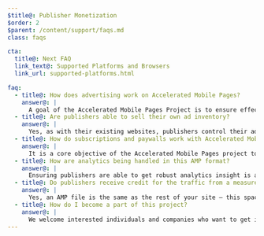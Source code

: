 ```yaml
---
$title@: Publisher Monetization
$order: 2
$parent: /content/support/faqs.md
class: faqs

cta:
  title@: Next FAQ
  link_text@: Supported Platforms and Browsers
  link_url: supported-platforms.html

faq:
  - title@: How does advertising work on Accelerated Mobile Pages?
    answer@: |
      A goal of the Accelerated Mobile Pages Project is to ensure effective ad monetization on the mobile web while embracing a user-centric approach. With that context, the objective is to provide support for a comprehensive range of ad formats, ad networks and technologies in Accelerated Mobile Pages. As part of that, those involved with the project are also engaged in crafting Sustainable Ad Practices to ensure that ads in AMP files are fast, safe, compelling and effective for users.
  - title@: Are publishers able to sell their own ad inventory?
    answer@: |
      Yes, as with their existing websites, publishers control their ad inventory and how they sell it.
  - title@: How do subscriptions and paywalls work with Accelerated Mobile Pages?
    answer@: |
      It is a core objective of the Accelerated Mobile Pages project to support subscriptions and paywalls. AMP currently supports a flexible access framework where publishers can control the document viewing experience for subscribers, metered users and anonymous users.
  - title@: How are analytics being handled in this AMP format?
    answer@: |
      Ensuring publishers are able to get robust analytics insight is a core design goal for the project. While the analytics support in the demo release is very limited, the spec is expected to have support for collection of analytics information, and integrating with 3rd party systems without compromising the AMP file speed or size. Several analytics providers are [participating](https://www.ampproject.org/who/#analytics) in the project.
  - title@: Do publishers receive credit for the traffic from a measurement perspective?
    answer@: |
      Yes, an AMP file is the same as the rest of your site – this space is the publisher’s canvas.
  - title@: How do I become a part of this project?
    answer@: |
      We welcome interested individuals and companies who want to get involved to get in touch via [Github](https://github.com/ampproject/amphtml/issues/new), so that we can add you to a distribution list and keep you posted on any new information.
---
```

